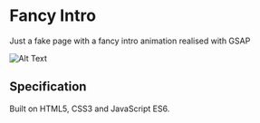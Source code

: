 # Fancy Intro

Just a fake page with a fancy intro animation realised with GSAP

![Alt Text](https://media.giphy.com/media/P2uwfaR21ANW6rDBOf/giphy.gif)



## Specification
Built on HTML5, CSS3 and JavaScript ES6.
